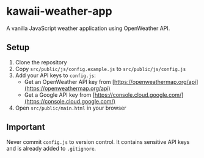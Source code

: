 # kawaii-weather-app

A vanilla JavaScript weather application using OpenWeather API.

## Setup

1. Clone the repository
2. Copy `src/public/js/config.example.js` to `src/public/js/config.js`
3. Add your API keys to `config.js`:
   - Get an OpenWeather API key from [https://openweathermap.org/api](https://openweathermap.org/api)
   - Get a Google API key from [https://console.cloud.google.com/](https://console.cloud.google.com/)
4. Open `src/public/main.html` in your browser

## Important

Never commit `config.js` to version control. It contains sensitive API keys and is already added to `.gitignore`.
